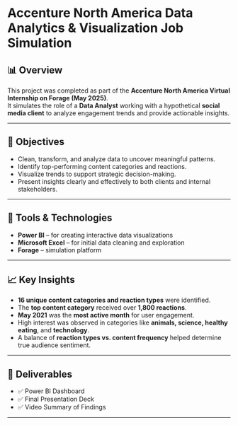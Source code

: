 # Accenture North America Data Analytics & Visualization Job Simulation


## 📊 Overview

This project was completed as part of the **Accenture North America Virtual Internship on Forage (May 2025)**.  
It simulates the role of a **Data Analyst** working with a hypothetical **social media client** to analyze engagement trends and provide actionable insights.

---

## 🎯 Objectives

- Clean, transform, and analyze data to uncover meaningful patterns.
- Identify top-performing content categories and reactions.
- Visualize trends to support strategic decision-making.
- Present insights clearly and effectively to both clients and internal stakeholders.

---

## 🧰 Tools & Technologies

- **Power BI** – for creating interactive data visualizations
- **Microsoft Excel** – for initial data cleaning and exploration
- **Forage** – simulation platform

---

## 📈 Key Insights

- **16 unique content categories and reaction types** were identified.
- The **top content category** received over **1,800 reactions**.
- **May 2021** was the **most active month** for user engagement.
- High interest was observed in categories like **animals, science, healthy eating**, and **technology**.
- A balance of **reaction types vs. content frequency** helped determine true audience sentiment.

---

## 📁 Deliverables

- ✅ Power BI Dashboard
- ✅ Final Presentation Deck
- ✅ Video Summary of Findings

---


